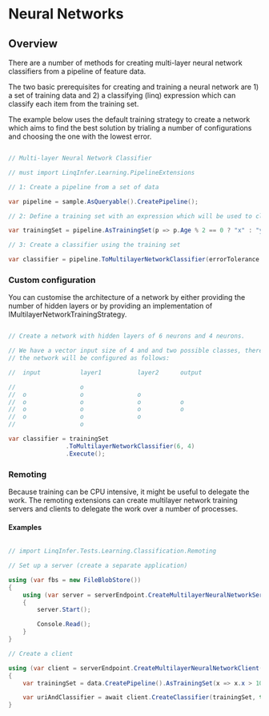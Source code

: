# Neural Networks

## Overview

There are a number of methods for creating multi-layer neural network classifiers
from a pipeline of feature data.

The two basic prerequisites for creating and training
a neural network are 1) a set of training data and 2) a classifying (linq) expression
which can classify each item from the training set.

The example below uses the default training strategy to create a network
which aims to find the best solution by trialing a number of configurations
and choosing the one with the lowest error.

```cs

// Multi-layer Neural Network Classifier

// must import LinqInfer.Learning.PipelineExtensions

// 1: Create a pipeline from a set of data

var pipeline = sample.AsQueryable().CreatePipeline();

// 2: Define a training set with an expression which will be used to classify the data

var trainingSet = pipeline.AsTrainingSet(p => p.Age % 2 == 0 ? "x" : "y");

// 3: Create a classifier using the training set

var classifier = pipeline.ToMultilayerNetworkClassifier(errorTolerance: 0.3f).Execute();

```

### Custom configuration

You can customise the architecture of a network by either providing the number of hidden layers
or by providing an implementation of IMultilayerNetworkTrainingStrategy.

```cs

// Create a network with hidden layers of 6 neurons and 4 neurons.

// We have a vector input size of 4 and and two possible classes, therefore
// the network will be configured as follows:

//	input			layer1			layer2		output

//					o
//	o				o				o
//	o				o				o			o
//	o				o				o			o
//	o				o				o
//					o

var classifier = trainingSet
                .ToMultilayerNetworkClassifier(6, 4)
                .Execute();

```

### Remoting

Because training can be CPU intensive, it might be useful to delegate the work. 
The remoting extensions can create multilayer network training servers and clients to
delegate the work over a number of processes.

#### Examples

```cs

// import LinqInfer.Tests.Learning.Classification.Remoting

// Set up a server (create a separate application)

using (var fbs = new FileBlobStore())
{
    using (var server = serverEndpoint.CreateMultilayerNeuralNetworkServer(fbs))
    {
        server.Start();

        Console.Read();
    }
}

// Create a client

using (var client = serverEndpoint.CreateMultilayerNeuralNetworkClient())
{
	var trainingSet = data.CreatePipeline().AsTrainingSet(x => x.x > 10 ? 'a' : 'b');

	var uriAndClassifier = await client.CreateClassifier(trainingSet, true);
}

```